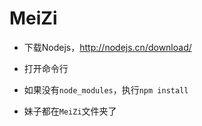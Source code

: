 # MeiZi

- 下载Nodejs，http://nodejs.cn/download/

- 打开命令行

- 如果没有`node_modules`，执行`npm install`

- 妹子都在`MeiZi`文件夹了

